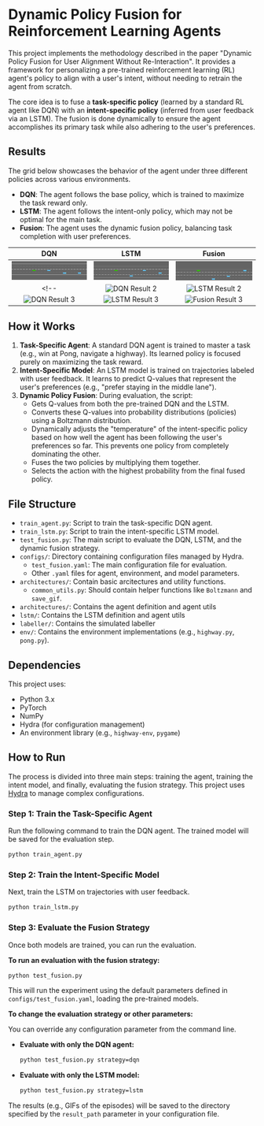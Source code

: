 # Dynamic Policy Fusion for Reinforcement Learning Agents

This project implements the methodology described in the paper "Dynamic Policy Fusion for User Alignment Without Re-Interaction". It provides a framework for personalizing a pre-trained reinforcement learning (RL) agent's policy to align with a user's intent, without needing to retrain the agent from scratch.

The core idea is to fuse a **task-specific policy** (learned by a standard RL agent like DQN) with an **intent-specific policy** (inferred from user feedback via an LSTM). The fusion is done dynamically to ensure the agent accomplishes its primary task while also adhering to the user's preferences.

## Results

The grid below showcases the behavior of the agent under three different policies across various environments.
* **DQN**: The agent follows the base policy, which is trained to maximize the task reward only.
* **LSTM**: The agent follows the intent-only policy, which may not be optimal for the main task.
* **Fusion**: The agent uses the dynamic fusion policy, balancing task completion with user preferences.

| DQN | LSTM | Fusion |
| :---: | :---: | :---: |
| ![DQN Result 1](Results/Highway/dqn.gif) | ![LSTM Result 1](Results/Highway/lstm.gif) | ![Fusion Result 1](Results/Highway/fusion.gif) |
<!-- | ![DQN Result 2](Results/dqn_2.gif) | ![LSTM Result 2](Results/lstm_2.gif) | ![Fusion Result 2](Results/fusion_2.gif) |
| ![DQN Result 3](Results/dqn_3.gif) | ![LSTM Result 3](Results/lstm_3.gif) | ![Fusion Result 3](Results/fusion_3.gif) | -->


## How it Works

1.  **Task-Specific Agent**: A standard DQN agent is trained to master a task (e.g., win at Pong, navigate a highway). Its learned policy is focused purely on maximizing the task reward.
2.  **Intent-Specific Model**: An LSTM model is trained on trajectories labeled with user feedback. It learns to predict Q-values that represent the user's preferences (e.g., "prefer staying in the middle lane").
3.  **Dynamic Policy Fusion**: During evaluation, the script:
    * Gets Q-values from both the pre-trained DQN and the LSTM.
    * Converts these Q-values into probability distributions (policies) using a Boltzmann distribution.
    * Dynamically adjusts the "temperature" of the intent-specific policy based on how well the agent has been following the user's preferences so far. This prevents one policy from completely dominating the other.
    * Fuses the two policies by multiplying them together.
    * Selects the action with the highest probability from the final fused policy.

## File Structure

* `train_agent.py`: Script to train the task-specific DQN agent.
* `train_lstm.py`: Script to train the intent-specific LSTM model.
* `test_fusion.py`: The main script to evaluate the DQN, LSTM, and the dynamic fusion strategy.
* `configs/`: Directory containing configuration files managed by Hydra.
    * `test_fusion.yaml`: The main configuration file for evaluation.
    * Other `.yaml` files for agent, environment, and model parameters.
* `architectures/`: Contain basic arcitectures and utility functions.
    * `common_utils.py`: Should contain helper functions like `Boltzmann` and `save_gif`.
* `architectures/`: Contains the agent definition and agent utils
* `lstm/`: Contains the LSTM definition and agent utils
* `labeller/`: Contains the simulated labeller
* `env/`: Contains the environment implementations (e.g., `highway.py`, `pong.py`).

## Dependencies

This project uses:
* Python 3.x
* PyTorch
* NumPy
* Hydra (for configuration management)
* An environment library (e.g., `highway-env`, `pygame`)

## How to Run

The process is divided into three main steps: training the agent, training the intent model, and finally, evaluating the fusion strategy. This project uses [Hydra](https://hydra.cc/) to manage complex configurations.

### Step 1: Train the Task-Specific Agent

Run the following command to train the DQN agent. The trained model will be saved for the evaluation step.

```bash
python train_agent.py
```

### Step 2: Train the Intent-Specific Model

Next, train the LSTM on trajectories with user feedback.

```bash
python train_lstm.py
```

### Step 3: Evaluate the Fusion Strategy

Once both models are trained, you can run the evaluation.

**To run an evaluation with the fusion strategy:**

```bash
python test_fusion.py
```

This will run the experiment using the default parameters defined in `configs/test_fusion.yaml`, loading the pre-trained models.

**To change the evaluation strategy or other parameters:**

You can override any configuration parameter from the command line.

* **Evaluate with only the DQN agent:**
    ```bash
    python test_fusion.py strategy=dqn
    ```

* **Evaluate with only the LSTM model:**
    ```bash
    python test_fusion.py strategy=lstm
    ```


The results (e.g., GIFs of the episodes) will be saved to the directory specified by the `result_path` parameter in your configuration file.
